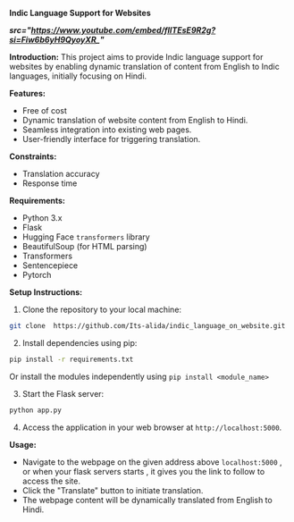 **Indic Language Support for Websites**

***src="https://www.youtube.com/embed/flITEsE9R2g?si=Fiw6b6yH9QyoyXR_"***

**Introduction:**
This project aims to provide Indic language support for websites by enabling dynamic translation of content from English to Indic languages, initially focusing on Hindi.

**Features:**
- Free of cost
- Dynamic translation of website content from English to Hindi.
- Seamless integration into existing web pages.
- User-friendly interface for triggering translation.

**Constraints:**
- Translation accuracy
- Response time 

**Requirements:**
- Python 3.x
- Flask
- Hugging Face `transformers` library
- BeautifulSoup (for HTML parsing)
- Transformers
- Sentencepiece
- Pytorch

**Setup Instructions:**
1. Clone the repository to your local machine:

```bash
git clone  https://github.com/Its-alida/indic_language_on_website.git
```

2. Install dependencies using pip:

```bash
pip install -r requirements.txt
```
Or install the modules independently using ```pip install <module_name>```

3. Start the Flask server:

```bash
python app.py
```

4. Access the application in your web browser at `http://localhost:5000`.

**Usage:**
- Navigate to the webpage on the given address above ```localhost:5000``` , or when your flask servers starts , it gives you the link to follow to access the site.
- Click the "Translate" button to initiate translation.
- The webpage content will be dynamically translated from English to Hindi.
